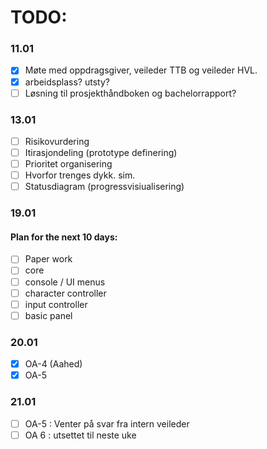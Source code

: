 # TODO:

### 11.01
- [x] Møte med oppdragsgiver, veileder TTB og veileder HVL.
- [x] arbeidsplass? utsty?
- [ ] Løsning til prosjekthåndboken og bachelorrapport?
### 13.01
- [ ] Risikovurdering
- [ ] Itirasjondeling (prototype definering)
- [ ] Prioritet organisering
- [ ] Hvorfor trenges dykk. sim.
- [ ] Statusdiagram (progressvisiualisering)
### 19.01
#### Plan for the next 10 days:
- [ ] Paper work
- [ ] core
- [ ] console / UI menus
- [ ] character controller
- [ ] input controller
- [ ] basic panel
### 20.01
- [x] OA-4 (Aahed)
- [x] OA-5
### 21.01
- [ ] OA-5 : Venter på svar fra intern veileder
- [ ] OA 6 : utsettet til neste uke
